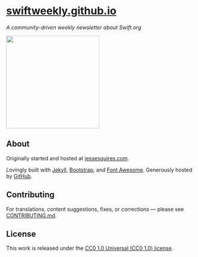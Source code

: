 # [swiftweekly.github.io](http://swiftweekly.github.io)

*A community-driven weekly newsletter about Swift.org*

<img src="https://raw.githubusercontent.com/SwiftWeekly/swiftweekly.github.io/master/img/swift-weekly.png" width="250"/>

## About

Originally started and hosted at [jessesquires.com](http://www.jessesquires.com).

Lovingly built with [Jekyll](http://jekyllrb.com), [Bootstrap](http://getbootstrap.com), and [Font Awesome](http://fortawesome.github.io/Font-Awesome/). Generously hosted by [GitHub](https://pages.github.com).

## Contributing

For translations, content suggestions, fixes, or corrections — please see [CONTRIBUTING.md](https://github.com/SwiftWeekly/swiftweekly.github.io/blob/master/CONTRIBUTING.md).

## License

This work is released under the [CC0 1.0 Universal (CC0 1.0) license](http://creativecommons.org/publicdomain/zero/1.0/).
